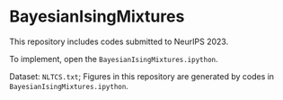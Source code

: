 # BayesianIsingMixtures
This repository includes codes submitted to NeurIPS 2023.

To implement, open the `BayesianIsingMixtures.ipython`.

Dataset: `NLTCS.txt`;
Figures in this repository are generated by codes in `BayesianIsingMixtures.ipython`.
